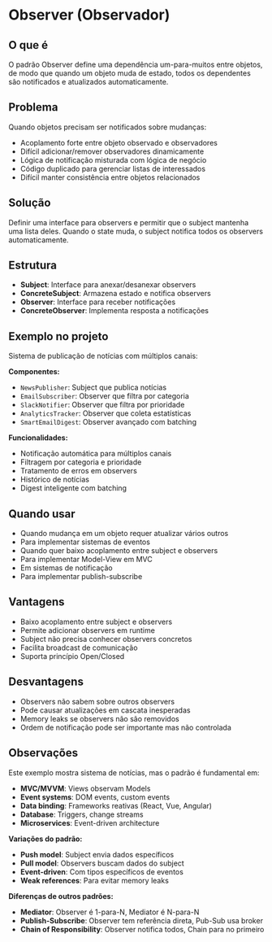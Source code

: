 # Observer (Observador)

## O que é

O padrão Observer define uma dependência um-para-muitos entre objetos, de modo que quando um objeto muda de estado, todos os dependentes são notificados e atualizados automaticamente.

## Problema

Quando objetos precisam ser notificados sobre mudanças:
- Acoplamento forte entre objeto observado e observadores
- Difícil adicionar/remover observadores dinamicamente
- Lógica de notificação misturada com lógica de negócio
- Código duplicado para gerenciar listas de interessados
- Difícil manter consistência entre objetos relacionados

## Solução

Definir uma interface para observers e permitir que o subject mantenha uma lista deles. Quando o state muda, o subject notifica todos os observers automaticamente.

## Estrutura

- **Subject**: Interface para anexar/desanexar observers
- **ConcreteSubject**: Armazena estado e notifica observers
- **Observer**: Interface para receber notificações
- **ConcreteObserver**: Implementa resposta a notificações

## Exemplo no projeto

Sistema de publicação de notícias com múltiplos canais:

**Componentes:**
- `NewsPublisher`: Subject que publica notícias
- `EmailSubscriber`: Observer que filtra por categoria
- `SlackNotifier`: Observer que filtra por prioridade
- `AnalyticsTracker`: Observer que coleta estatísticas
- `SmartEmailDigest`: Observer avançado com batching

**Funcionalidades:**
- Notificação automática para múltiplos canais
- Filtragem por categoria e prioridade
- Tratamento de erros em observers
- Histórico de notícias
- Digest inteligente com batching

## Quando usar

- Quando mudança em um objeto requer atualizar vários outros
- Para implementar sistemas de eventos
- Quando quer baixo acoplamento entre subject e observers
- Para implementar Model-View em MVC
- Em sistemas de notificação
- Para implementar publish-subscribe

## Vantagens

- Baixo acoplamento entre subject e observers
- Permite adicionar observers em runtime
- Subject não precisa conhecer observers concretos
- Facilita broadcast de comunicação
- Suporta princípio Open/Closed

## Desvantagens

- Observers não sabem sobre outros observers
- Pode causar atualizações em cascata inesperadas
- Memory leaks se observers não são removidos
- Ordem de notificação pode ser importante mas não controlada

## Observações

Este exemplo mostra sistema de notícias, mas o padrão é fundamental em:
- **MVC/MVVM**: Views observam Models
- **Event systems**: DOM events, custom events
- **Data binding**: Frameworks reativas (React, Vue, Angular)
- **Database**: Triggers, change streams
- **Microservices**: Event-driven architecture

**Variações do padrão:**
- **Push model**: Subject envia dados específicos
- **Pull model**: Observers buscam dados do subject
- **Event-driven**: Com tipos específicos de eventos
- **Weak references**: Para evitar memory leaks

**Diferenças de outros padrões:**
- **Mediator**: Observer é 1-para-N, Mediator é N-para-N
- **Publish-Subscribe**: Observer tem referência direta, Pub-Sub usa broker
- **Chain of Responsibility**: Observer notifica todos, Chain para no primeiro